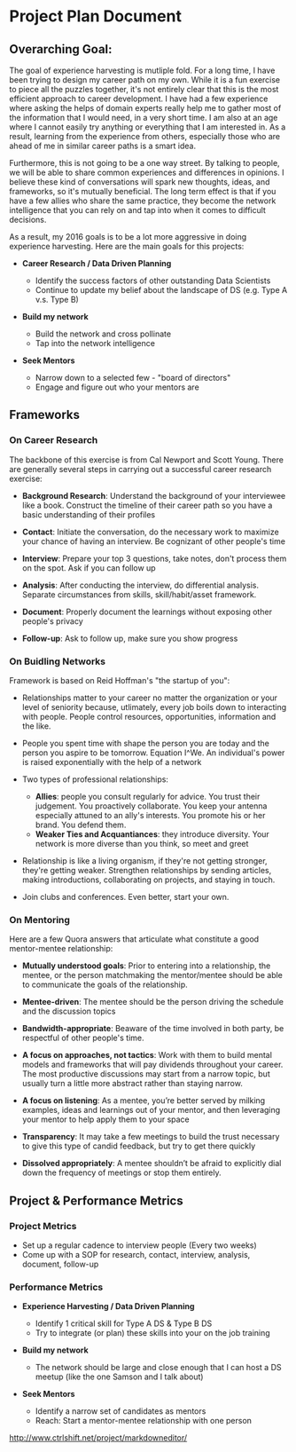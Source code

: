 # Project Plan Document

## Overarching Goal:

The goal of experience harvesting is mutliple fold. For a long time, I have been trying to design my career path on my own. While it is a fun exercise to piece all the puzzles together, it's not entirely clear that this is the most efficient approach to career development. I have had a few experience where asking the helps of domain experts really help me to gather most of the information that I would need, in a very short time. I am also at an age where I cannot easily try anything or everything that I am interested in. As a result, learning from the experience from others, especially those who are ahead of me in similar career paths is a smart idea. 

Furthermore, this is not going to be a one way street. By talking to people, we will be able to share common experiences and differences in opinions. I believe these kind of conversations will spark new thoughts, ideas, and frameworks, so it's mutually beneficial. The long term effect is that if you have a few allies who share the same practice, they become the network intelligence that you can rely on and tap into when it comes to difficult decisions. 

As a result, my 2016 goals is to be a lot more aggressive in doing experience harvesting. Here are the main goals for this projects:

* **Career Research / Data Driven Planning**
	* Identify the success factors of other outstanding Data Scientists
	* Continue to update my belief about the landscape of DS (e.g. Type A v.s. Type B)

* **Build my network**
	* Build the network and cross pollinate 
	* Tap into the network intelligence

* **Seek Mentors**
	* Narrow down to a selected few - "board of directors"
	* Engage and figure out who your mentors are

## Frameworks

### On Career Research

The backbone of this exercise is from Cal Newport and Scott Young. There are generally several steps in carrying out a successful career research exercise:

* **Background Research**: Understand the background of your interviewee like a book. Construct the timeline of their career path so you have a basic understanding of their profiles

* **Contact**: Initiate the conversation, do the necessary work to maximize your chance of having an interview. Be cognizant of other people's time

* **Interview**: Prepare your top 3 questions, take notes, don't process them on the spot. Ask if you can follow up

* **Analysis**: After conducting the interview, do differential analysis. Separate circumstances from skills, skill/habit/asset framework.

* **Document**: Properly document the learnings without exposing other people's privacy

* **Follow-up**: Ask to follow up, make sure you show progress

### On Buidling Networks

Framework is based on Reid Hoffman's "the startup of you":

* Relationships matter to your career no matter the organization or your level of seniority because, utlimately, every job boils down to interacting with people. People control resources, opportunities, information and the like.

* People you spent time with shape the person you are today and the person you aspire to be tomorrow. Equation I^We. An individual's power is raised exponentially with the help of a network

* Two types of professional relationships:
	* **Allies**: people you consult regularly for advice. You trust their judgement. You proactively collaborate. You keep your antenna especially attuned to an ally's interests. You promote his or her brand. You defend them.
	* **Weaker Ties and Acquantiances**: they introduce diversity. Your network is more diverse than you think, so meet and greet

* Relationship is like a living organism, if they're not getting stronger, they're getting weaker. Strengthen relationships by sending articles, making introductions, collaborating on projects, and staying in touch.

* Join clubs and conferences. Even better, start your own.

### On Mentoring

Here are a few Quora answers that articulate what constitute a good mentor-mentee relationship:

* **Mutually understood goals**: Prior to entering into a relationship, the mentee, or the person matchmaking the mentor/mentee should be able to communicate the goals of the relationship.

* **Mentee-driven**: The mentee should be the person driving the schedule and the discussion topics

* **Bandwidth-appropriate**: Beaware of the time involved in both party, be respectful of other people's time.

* **A focus on approaches, not tactics**: Work with them to build mental models and frameworks that will pay dividends throughout your career. The most productive discussions may start from a narrow topic, but usually turn a little more abstract rather than staying narrow.

* **A focus on listening**: As a mentee, you’re better served by milking examples, ideas and learnings out of your mentor, and then leveraging your mentor to help apply them to your space

* **Transparency**: It may take a few meetings to build the trust necessary to give this type of candid feedback, but try to get there quickly

* **Dissolved appropriately**: A mentee shouldn’t be afraid to explicitly dial down the frequency of meetings or stop them entirely.

## Project & Performance Metrics

### Project Metrics

* Set up a regular cadence to interview people (Every two weeks)
* Come up with a SOP for research, contact, interview, analysis, document, follow-up

### Performance Metrics

* **Experience Harvesting / Data Driven Planning**
	* Identify 1 critical skill for Type A DS & Type B DS
	* Try to integrate (or plan) these skills into your on the job training

* **Build my network**
	* The network should be large and close enough that I can host a DS meetup (like the one Samson and I talk about)

* **Seek Mentors**
	* Identify a narrow set of candidates as mentors
	* Reach: Start a mentor-mentee relationship with one person

http://www.ctrlshift.net/project/markdowneditor/
